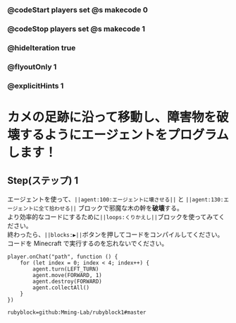 ### @codeStart players set @s makecode 0
### @codeStop players set @s makecode 1

### @hideIteration true 
### @flyoutOnly 1
### @explicitHints 1


# カメの足跡に沿って移動し、障害物を破壊するようにエージェントをプログラムします！

## Step(ステップ) 1 
エージェントを使って、``||agent:100:エージェントに壊させる||`` と ``||agent:130:エージェントに全て拾わせる||`` ブロックで邪魔な木の幹を**破壊**する。 </br>
より効率的なコードにするために``||loops:くりかえし||``ブロックを使ってみてください。 </br>
終わったら、``||blocks:▶||``ボタンを押してコードをコンパイルしてください。 </br>
コードを Minecraft で実行するのを忘れないでください。

```ghost
player.onChat("path", function () {
    for (let index = 0; index < 4; index++) {
        agent.turn(LEFT_TURN)
        agent.move(FORWARD, 1)
        agent.destroy(FORWARD)
        agent.collectAll()
    }
})
``` 
```package
rubyblock=github:Mming-Lab/rubyblock1#master
```

